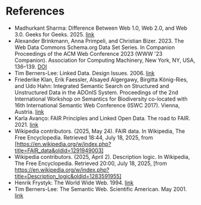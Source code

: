 # References

- <a name="Sharma2025"></a>Madhurkant Sharma: Difference Between Web 1.0, Web 2.0, and Web 3.0. Geeks for Geeks. 2025. [link](https://www.geeksforgeeks.org/blogs/web-1-0-web-2-0-and-web-3-0-with-their-difference/)
- <a name="Brinkmann2023"></a>Alexander Brinkmann, Anna Primpeli, and Christian Bizer. 2023. The Web Data Commons Schema.org Data Set Series. In Companion Proceedings of the ACM Web Conference 2023 (WWW '23 Companion). Association for Computing Machinery, New York, NY, USA, 136–139. [DOI](https://doi.org/10.1145/3543873.3587331)
- <a name="TBL2006"></a>Tim Berners-Lee: Linked Data. Design Issues. 2006. [link](https://www.w3.org/DesignIssues/LinkedData.html)
- <a name="Klan2017"></a>Friederike Klan, Erik Faessler, Alsayed Algergawy, Birgitta König-Ries, and Udo Hahn: Integrated Semantic Search on Structured and Unstructured Data in the ADOnIS System. Proceedings of the 2nd International Workshop on Semantics for Biodiversity co-located with 16th International Semantic Web Conference (ISWC 2017). Vienna, Austria. [link](https://ceur-ws.org/Vol-1933/paper-9.pdf)
- <a name="Avanco2021"></a>Karla Avanço: FAIR Principles and Linked Open Data. The road to FAIR. 2021. [link](https://roadtofair.hypotheses.org/288)
- <a name="WikipediaFAIR"></a>Wikipedia contributors. (2025, May 24). FAIR data. In Wikipedia, The Free Encyclopedia. Retrieved 18:44, July 18, 2025, from [https://en.wikipedia.org/w/index.php?title=FAIR_data&oldid=1291949003]
- <a name="WikipediaDescriptionLogic"></a>Wikipedia contributors. (2025, April 2). Description logic. In Wikipedia, The Free Encyclopedia. Retrieved 20:00, July 18, 2025, [from https://en.wikipedia.org/w/index.php?title=Description_logic&oldid=1283591955]
- <a name="Frystyk1994"></a>Henrik Frystyk: The World Wide Web. 1994. [link](https://www.w3.org/People/Frystyk/thesis/WWW.html)
- <a name="TBL2001"></a>Tim Berners-Lee: The Semantic Web. Scientific American. May 2001. [link](https://www-sop.inria.fr/acacia/cours/essi2006/Scientific%20American_%20Feature%20Article_%20The%20Semantic%20Web_%20May%202001.pdf)
